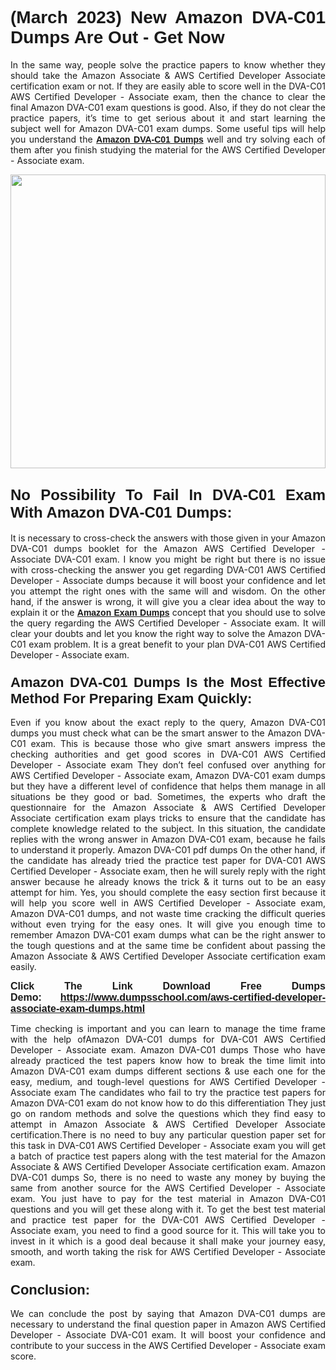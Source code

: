 <h1 style="text-align: justify;"><strong><span style="font-family:Verdana,Geneva,sans-serif;">(March 2023) New Amazon DVA-C01 Dumps Are Out - Get Now</span></strong></h1>

<p style="text-align: justify;">In the same way, people solve the practice papers to know whether they should take the Amazon Associate & AWS Certified Developer Associate certification exam or not. If they are easily able to score well in the DVA-C01 AWS Certified Developer - Associate exam, then the chance to clear the final Amazon DVA-C01 exam questions is good. Also, if they do not clear the practice papers, it’s time to get serious about it and start learning the subject well for Amazon DVA-C01 exam dumps. Some useful tips will help you understand the <a href="https://www.dumpsschool.com/aws-certified-developer-associate-exam-dumps.html"><span style="font-family:Verdana,Geneva,sans-serif;"><strong>Amazon DVA-C01 Dumps</strong></span></a> well and try solving each of them after you finish studying the material for the AWS Certified Developer - Associate exam.</p>

<p style="text-align: justify;"><a href="https://www.dumpsschool.com/aws-certified-developer-associate-exam-dumps.html"><img alt="" src="https://lh3.googleusercontent.com/pw/AMWts8BlNF__IFut0AYBCOHHOOIud2EcXWC0j5SCwakJOFqtOk-nZyPIeMU9YpqMsIKTgvWjBXbAkBR5_Mgkk_KeLlERfDldABFZAgA8rapbyGuljEjAEQhI1LHjHu8vdka-1qeTS6vUpdz7R-1gKihYZz22=w1366-h617-no" style="width: 100%; height: 470px;" /></a></p>

<h2 style="text-align: justify;"><strong><span style="font-size:24px;"><span style="font-family:Verdana,Geneva,sans-serif;">No Possibility To Fail In DVA-C01 Exam With Amazon DVA-C01 Dumps:</span></span></strong></h2>

<p style="text-align: justify;">It is necessary to cross-check the answers with those given in your Amazon DVA-C01 dumps booklet for the Amazon AWS Certified Developer - Associate DVA-C01 exam. I know you might be right but there is no issue with cross-checking the answer you get regarding DVA-C01 AWS Certified Developer - Associate dumps because it will boost your confidence and let you attempt the right ones with the same will and wisdom. On the other hand, if the answer is wrong, it will give you a clear idea about the way to explain it or the <a href="https://www.dumpsschool.com/amazon-braindumps.html"><span style="font-family:Verdana,Geneva,sans-serif;"><strong>Amazon Exam Dumps</strong></span></a> concept that you should use to solve the query regarding the AWS Certified Developer - Associate exam. It will clear your doubts and let you know the right way to solve the Amazon DVA-C01 exam problem. It is a great benefit to your plan DVA-C01 AWS Certified Developer - Associate exam.</p>

<h3 style="text-align: justify;"><span style="font-size:22px;"><span style="font-family:Verdana,Geneva,sans-serif;"><strong>Amazon DVA-C01 Dumps Is the Most Effective Method For Preparing Exam Quickly:</strong></span></span></h3>

<p style="text-align: justify;">Even if you know about the exact reply to the query, Amazon DVA-C01 dumps you must check what can be the smart answer to the Amazon DVA-C01 exam. This is because those who give smart answers impress the checking authorities and get good scores in DVA-C01 AWS Certified Developer - Associate exam They don’t feel confused over anything for AWS Certified Developer - Associate exam, Amazon DVA-C01 exam dumps but they have a different level of confidence that helps them manage in all situations be they good or bad. Sometimes, the experts who draft the questionnaire for the Amazon Associate & AWS Certified Developer Associate certification exam plays tricks to ensure that the candidate has complete knowledge related to the subject. In this situation, the candidate replies with the wrong answer in Amazon DVA-C01 exam, because he fails to understand it properly. Amazon DVA-C01 pdf dumps On the other hand, if the candidate has already tried the practice test paper for DVA-C01 AWS Certified Developer - Associate exam, then he will surely reply with the right answer because he already knows the trick & it turns out to be an easy attempt for him. Yes, you should complete the easy section first because it will help you score well in AWS Certified Developer - Associate exam, Amazon DVA-C01 dumps, and not waste time cracking the difficult queries without even trying for the easy ones. It will give you enough time to remember Amazon DVA-C01 exam dumps what can be the right answer to the tough questions and at the same time be confident about passing the Amazon Associate & AWS Certified Developer Associate certification exam easily.</p>

<p style="text-align: justify;"><strong><span style="font-size:16px;"><span style="font-family:Verdana,Geneva,sans-serif;">Click The Link Download Free Dumps Demo: <a href="https://www.dumpsschool.com/aws-certified-developer-associate-exam-dumps.html">https://www.dumpsschool.com/aws-certified-developer-associate-exam-dumps.html</a></span></span></strong></p>

<p style="text-align: justify;">Time checking is important and you can learn to manage the time frame with the help ofAmazon DVA-C01 dumps for DVA-C01 AWS Certified Developer - Associate exam. Amazon DVA-C01 dumps Those who have already practiced the test papers know how to break the time limit into Amazon DVA-C01 exam dumps different sections & use each one for the easy, medium, and tough-level questions for AWS Certified Developer - Associate exam The candidates who fail to try the practice test papers for Amazon DVA-C01 exam do not know how to do this differentiation They just go on random methods and solve the questions which they find easy to attempt in Amazon Associate & AWS Certified Developer Associate certification.There is no need to buy any particular question paper set for this task in DVA-C01 AWS Certified Developer - Associate exam you will get a batch of practice test papers along with the test material for the Amazon Associate & AWS Certified Developer Associate certification exam. Amazon DVA-C01 dumps So, there is no need to waste any money by buying the same from another source for the AWS Certified Developer - Associate exam. You just have to pay for the test material in Amazon DVA-C01 questions and you will get these along with it. To get the best test material and practice test paper for the DVA-C01 AWS Certified Developer - Associate exam, you need to find a good source for it. This will take you to invest in it which is a good deal because it shall make your journey easy, smooth, and worth taking the risk for AWS Certified Developer - Associate exam.</p>

<h3 style="text-align: justify;"><span style="font-size:22px;"><span style="font-family:Verdana,Geneva,sans-serif;"><strong>Conclusion:</strong></span></span></h3>

<p style="text-align: justify;">We can conclude the post by saying that Amazon DVA-C01 dumps are necessary to understand the final question paper in Amazon AWS Certified Developer - Associate DVA-C01 exam. It will boost your confidence and contribute to your success in the AWS Certified Developer - Associate exam score.</p>
